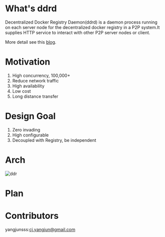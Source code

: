 # What's ddrd
Decentralized Docker Registry Daemon(ddrd) is a daemon process running on each server node for the decentralized docker registry in a P2P system.It supplies HTTP service to interact with other P2P server nodes or client.

More detail see this  [blog](http://yangjunsss.github.io/2018-07-05/DDR-%E5%8E%BB%E4%B8%AD%E5%BF%83%E5%8C%96-Decentralized-Docker-Registry-%E9%95%9C%E5%83%8F%E4%BB%93%E5%BA%93%E8%AE%BE%E8%AE%A1/).

# Motivation

1. High concurrency, 100,000+
2. Reduce network traffic
3. High availability
4. Low cost
5. Long distance transfer

# Design Goal

1. Zero invading
2. High configurable
3. Decoupled with Registry, be independent

# Arch

![ddr](http://yangjunsss.github.io/images/ddr_arch.png)

# Plan

# Contributors
yangjunsss:cj.yangjun@gmail.com
